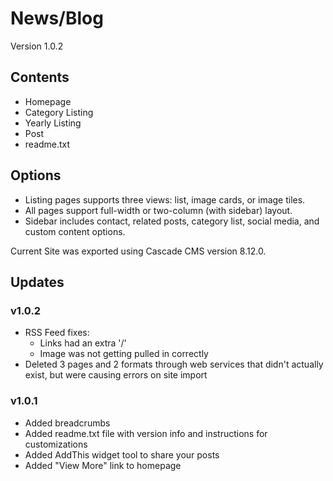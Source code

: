 # News/Blog
Version 1.0.2

## Contents
- Homepage 
- Category Listing
- Yearly Listing
- Post 
- readme.txt 

## Options
- Listing pages supports three views: list, image cards, or image tiles. 
- All pages support full-width or two-column (with sidebar) layout.
- Sidebar includes contact, related posts, category list, social media, and custom content options.

Current Site was exported using Cascade CMS version 8.12.0.

## Updates
### v1.0.2
- RSS Feed fixes:
  - Links had an extra '/'
  - Image was not getting pulled in correctly
- Deleted 3 pages and 2 formats through web services that didn't actually exist, but were causing errors on site import
### v1.0.1
- Added breadcrumbs
- Added readme.txt file with version info and instructions for customizations
- Added AddThis widget tool to share your posts
- Added "View More" link to homepage
